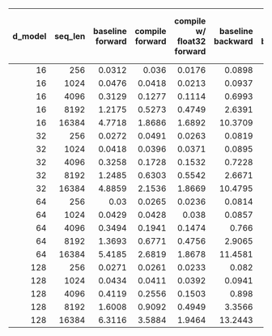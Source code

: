 |   d_model |   seq_len |   baseline forward |   compile forward |   compile w/ float32 forward |   baseline backward |   compile backward |   compile w/ float32 backward |   CUDA memory usage after forward |
|----------:|----------:|-------------------:|------------------:|-----------------------------:|--------------------:|-------------------:|------------------------------:|----------------------------------:|
|        16 |       256 |             0.0312 |            0.036  |                       0.0176 |              0.0898 |             0.0539 |                        0.0544 |                           68.9614 |
|        16 |      1024 |             0.0476 |            0.0418 |                       0.0213 |              0.0937 |             0.0566 |                        0.0514 |                          132.594  |
|        16 |      4096 |             0.3129 |            0.1277 |                       0.1114 |              0.6993 |             0.2942 |                        0.2738 |                         1118.38   |
|        16 |      8192 |             1.2175 |            0.5273 |                       0.4749 |              2.6391 |             1.0851 |                        0.9671 |                         4252.75   |
|        16 |     16384 |             4.7718 |            1.8686 |                       1.6892 |             10.3709 |             4.2687 |                        3.8779 |                        16761.5    |
|        32 |       256 |             0.0272 |            0.0491 |                       0.0263 |              0.0819 |             0.0561 |                        0.0517 |                           69.8364 |
|        32 |      1024 |             0.0418 |            0.0396 |                       0.0371 |              0.0895 |             0.0558 |                        0.0576 |                          136.094  |
|        32 |      4096 |             0.3258 |            0.1728 |                       0.1532 |              0.7228 |             0.3258 |                        0.2893 |                         1132.38   |
|        32 |      8192 |             1.2485 |            0.6303 |                       0.5542 |              2.6671 |             1.1574 |                        1.0147 |                         4280.75   |
|        32 |     16384 |             4.8859 |            2.1536 |                       1.8669 |             10.4795 |             4.4769 |                        3.9683 |                        16817.5    |
|        64 |       256 |             0.03   |            0.0265 |                       0.0236 |              0.0814 |             0.0559 |                        0.0521 |                           71.5864 |
|        64 |      1024 |             0.0429 |            0.0428 |                       0.038  |              0.0857 |             0.0582 |                        0.0586 |                          143.094  |
|        64 |      4096 |             0.3494 |            0.1941 |                       0.1474 |              0.766  |             0.3777 |                        0.2915 |                         1160.38   |
|        64 |      8192 |             1.3693 |            0.6771 |                       0.4756 |              2.9065 |             1.3774 |                        1.0033 |                         4336.75   |
|        64 |     16384 |             5.4185 |            2.6819 |                       1.8678 |             11.4581 |             5.4604 |                        3.9668 |                        16929.5    |
|       128 |       256 |             0.0271 |            0.0261 |                       0.0233 |              0.082  |             0.0568 |                        0.0515 |                           75.0864 |
|       128 |      1024 |             0.0434 |            0.0411 |                       0.0392 |              0.0941 |             0.0676 |                        0.0616 |                          157.094  |
|       128 |      4096 |             0.4119 |            0.2556 |                       0.1503 |              0.898  |             0.5002 |                        0.3    |                         1216.38   |
|       128 |      8192 |             1.6008 |            0.9092 |                       0.4949 |              3.3566 |             1.8287 |                        1.0355 |                         4448.75   |
|       128 |     16384 |             6.3116 |            3.5884 |                       1.9464 |             13.2443 |             7.2555 |                        4.0837 |                        17153.5    |